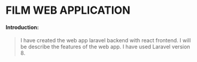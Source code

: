 # FILM WEB APPLICATION

#### Introduction:

> I have created the web app laravel backend with react frontend. I will be describe the features of the web app. I have used Laravel version 8.  
